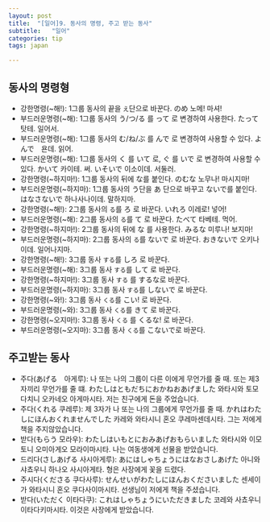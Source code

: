 ```yaml
---
layout: post
title:  "[일어]9. 동사의 명령, 주고 받는 동사"
subtitle:   "일어"
categories: tip
tags: japan

---
```


## 동사의 명령형

- 강한명령(~해!): 1그룹 동사의 끝을 `え`단으로 바꾼다. のめ 노메! 마셔!
- 부드러운명령(~해): 1그룹 동사의 う/つ/る 를 って 로 변경하여 사용한다. たって 탓테. 일어서.
- 부드러운명령(~해): 1그룹 동사의 む/ね/ぶ 를 んで 로 변경하여 사용할 수 있다. よんで　욘데. 읽어.
- 부드러운명령(~해): 1그룹 동사의 く 를 いて 로, ぐ 를 いで 로 변경하여 사용할 수 있다. かいて 카이테. 써. いそいで 이소이데. 서둘러.
- 강한명령(~하지마!): 1그룹 동사의 뒤에 な를 붙인다. のむな 노무나! 마시지마!
- 부드러운명령(~하지마): 1그룹 동사의 う단을 あ 단으로 바꾸고 ないで를 붙인다. はなさないで 하나사나이데. 말하지마.
- 강한명령(~해!): 2그룹 동사의 `る`를 ろ 로 바꾼다. いれろ 이레로! 넣어!
- 부드러운명령(~해): 2그룹 동사의 `る`를 て 로 바꾼다. たべて 타베테. 먹어.
- 강한명령(~하지마!): 2그룹 동사의 뒤에 な 를 사용한다. みるな 미루나! 보지마!
- 부드러운명령(~하지마): 2그룹 동사의 `る`를 ないで 로 바꾼다. おきないで 오키나이데. 일어나지마.
- 강한명령(~해!): 3그룹 동사 `する`를 しろ 로 바꾼다. 
- 부드러운명령(~해): 3그룹 동사 `する`를 して 로 바꾼다. 
- 강한명령(~하지마!): 3그룹 동사 `する` 를 するな로 바꾼다.
- 부드러운명령(~하지마): 3그룹 동사 `する`를 しないで 로 바꾼다. 
- 강한명령(~와!): 3그룹 동사 `くる`를 こい! 로 바꾼다. 
- 부드러운명령(~와): 3그룹 동사 `くる`를 きて 로 바꾼다. 
- 강한명령(~오지마!): 3그룹 동사 `くる` 를 くるな! 로 바꾼다.
- 부드러운명령(~오지마): 3그룹 동사 `くる`를 こないで로 바꾼다. 

## 주고받는 동사

- 주다(あげる　아게루): 나 또는 나의 그룹이 다른 이에게 무언가를 줄 때. 또는 제3자끼리 무언가를 줄 떄. わたしはともだちにおかねおあげました 와타시와 토모다치니 오카네오 아게마시타. 저는 친구에게 돈을 주었습니다.
- 주다(くれる 쿠레루): 제 3자가 나 또는 나의 그룹에게 무언가를 줄 때. かれはわたしにほんおくれませんでした 카레와 와타시니 혼오 쿠레마센데시타. 그는 저에게 책을 주지않았습니다.
- 받다(もらう 모라우): わたしはいもとにおみあげおもらいました 와타시와 이모토니 오미아게오 모라이마시타. 나는 여동생에게 선물을 받았습니다.
- 드리다(さしあげる 사시아게루): あにはしゃちょうにはなおさしあげた 아니와 샤쵸우니 하나오 사시아게타. 형은 사장에게 꽃을 드렸다.
- 주시다(くださる 쿠다사루): せんせいがわたしにほんおくださいました 센세이가 와타시니 혼오 쿠다사이마시타. 선생님이 저에게 책을 주셨습니다.
- 받다(いただく 이타다쿠): これはしゃちょうにいただきました 코레와 사쵸우니 이타다키마시타. 이것은 사장에게 받았습니다.
